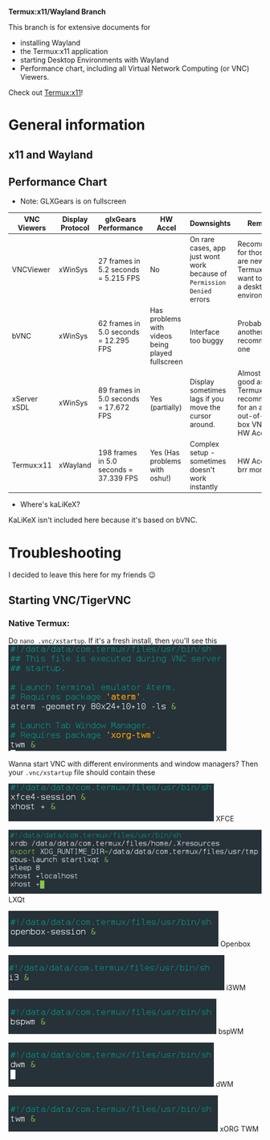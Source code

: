 **Termux:x11/Wayland Branch**

This branch is for extensive documents for
- installing Wayland
- the Termux:x11 application
- starting Desktop Environments with Wayland
- Performance chart, including all Virtual Network Computing (or VNC) Viewers.


Check out [Termux:x11](https://github.com/termux/termux-x11)!


# General information
## x11 and Wayland
## Performance Chart
- Note: GLXGears is on fullscreen

|VNC Viewers|Display Protocol|glxGears Performance|HW Accel|Downsights|Remarks|
|-----------------|------|---|---|-----|-----|
|VNCViewer|xWinSys|27 frames in 5.2 seconds =  5.215 FPS|No|On rare cases, app just wont work because of `Permission Denied` errors|Recommended for those who are new to Termux and want to set up a desktop environment|
|bVNC|xWinSys|62 frames in 5.0 seconds = 12.295 FPS|Has problems with videos being played fullscreen|Interface too buggy|Probably another recommended one|
|xServer xSDL|xWinSys|89 frames in 5.0 seconds = 17.672 FPS|Yes (partially)|Display sometimes lags if you move the cursor around.|Almost as good as Termux:x11, recommended for an almost out-of-the-box VNC with HW Accel|
|Termux:x11|xWayland|198 frames in 5.0 seconds = 37.339 FPS|Yes (Has problems with oshu!)|Complex setup - sometimes doesn't work instantly|HW Accel go brr moment?|

- Where's kaLiKeX?

KaLiKeX isn't included here because it's based on bVNC.

# Troubleshooting
I decided to leave this here for my friends 😉
## Starting VNC/TigerVNC
### Native Termux:
Do `nano .vnc/xstartup`. If it's a fresh install, then you'll see this
![image](./images/fresh-xstartup.png)

Wanna start VNC with different environments and window managers? Then your `.vnc/xstartup` file should contain these

![inage](./images/xfce.png)
XFCE

![inage](./images/lxqt.png)
LXQt

![inage](./images/openbox.png)
Openbox

![inage](./images/i3.png)
i3WM

![inage](./images/bspwm.png)
bspWM

![inage](./images/dwm.png)
dWM

![inage](./images/xorgtwm.png)
xORG TWM
